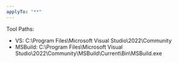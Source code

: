 ```yaml
---
applyTo: "**"
---
```


Tool Paths:

- VS: C:\Program Files\Microsoft Visual Studio\2022\Community
- MSBuild: C:\Program Files\Microsoft Visual Studio\2022\Community\MSBuild\Current\Bin\MSBuild.exe
